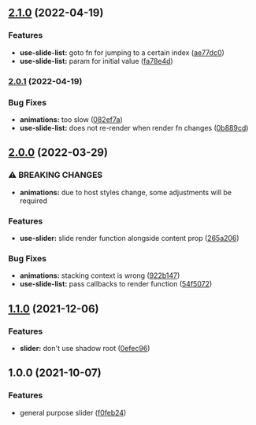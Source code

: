 ## [2.1.0](https://github.com/Neovici/cosmoz-slider/compare/v2.0.1...v2.1.0) (2022-04-19)


### Features

* **use-slide-list:** goto fn for jumping to a certain index ([ae77dc0](https://github.com/Neovici/cosmoz-slider/commit/ae77dc022bb535a4546db368590dce4c814db899))
* **use-slide-list:** param for initial value ([fa78e4d](https://github.com/Neovici/cosmoz-slider/commit/fa78e4d49b897e4485bb7aabf68965811fe4e6c2))

### [2.0.1](https://github.com/Neovici/cosmoz-slider/compare/v2.0.0...v2.0.1) (2022-04-19)


### Bug Fixes

* **animations:** too slow ([082ef7a](https://github.com/Neovici/cosmoz-slider/commit/082ef7aca619f2fba16d25b710db69118fe3674b))
* **use-slide-list:** does not re-render when render fn changes ([0b889cd](https://github.com/Neovici/cosmoz-slider/commit/0b889cd9362a35a21296617b334c81b8d5ac50f4))

## [2.0.0](https://github.com/Neovici/cosmoz-slider/compare/v1.1.0...v2.0.0) (2022-03-29)


### ⚠ BREAKING CHANGES

* **animations:** due to host styles change, some adjustments will be required

### Features

* **use-slider:** slide render function alongside content prop ([265a206](https://github.com/Neovici/cosmoz-slider/commit/265a2061cc36aa6bc5ebdb1bfe9f1992acf3ec30))


### Bug Fixes

* **animations:** stacking context is wrong ([922b147](https://github.com/Neovici/cosmoz-slider/commit/922b1476bf44de814bc0086ea6518e2a7c61e7d9))
* **use-slide-list:** pass callbacks to render function ([54f5072](https://github.com/Neovici/cosmoz-slider/commit/54f5072caf6ddb54753c2d47823cb0823fc0fd54))

## [1.1.0](https://github.com/Neovici/cosmoz-slider/compare/v1.0.0...v1.1.0) (2021-12-06)


### Features

* **slider:** don't use shadow root ([0efec96](https://github.com/Neovici/cosmoz-slider/commit/0efec96db15f99c2340348c54a6ff96590695ac9))

## 1.0.0 (2021-10-07)


### Features

* general purpose slider ([f0feb24](https://github.com/Neovici/cosmoz-slider/commit/f0feb24282a71dfdee0041f3e29726cbb9d9b81f))
